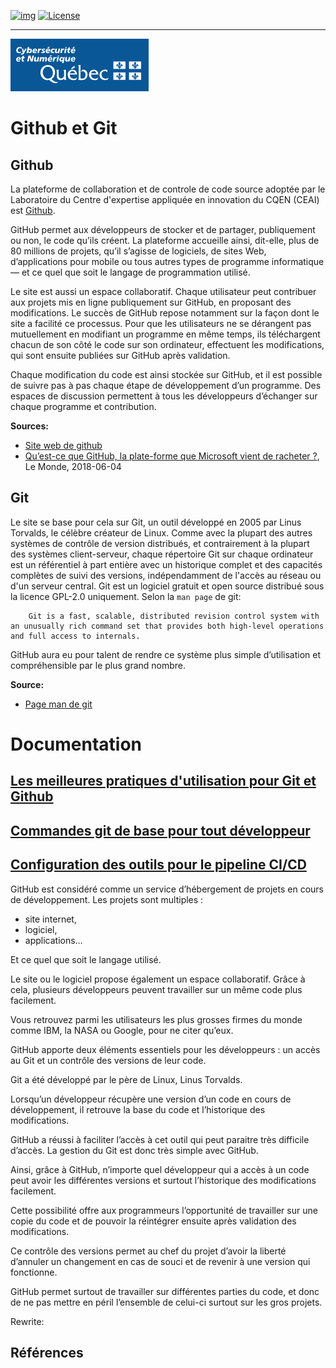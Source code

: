 <!-- ENTETE -->
[![img](https://img.shields.io/badge/Lifecycle-Experimental-339999)](https://www.quebec.ca/gouv/politiques-orientations/vitrine-numeriqc/accompagnement-des-organismes-publics/demarche-conception-services-numeriques)
[![License](https://img.shields.io/badge/Licence-LiLiQ--R-blue)](LICENSE_FR)

---

<div>
    <img src="./images/mcn.png">
</div>
<!-- FIN ENTETE -->

# Github et Git


## Github
La plateforme de collaboration et de controle de code source adoptée par le Laboratoire du Centre d'expertise appliquée en innovation du CQEN (CEAI) est [Github](https://github.com).

GitHub permet aux développeurs de stocker et de partager, publiquement ou non, le code qu’ils créent. La plateforme accueille ainsi, dit-elle, plus de 80 millions de projets, qu’il s’agisse de logiciels, de sites Web, d’applications pour mobile ou tous autres types de programme informatique — et ce quel que soit le langage de programmation utilisé.

Le site est aussi un espace collaboratif. Chaque utilisateur peut contribuer aux projets mis en ligne publiquement sur GitHub, en proposant des modifications. Le succès de GitHub repose notamment sur la façon dont le site a facilité ce processus. Pour que les utilisateurs ne se dérangent pas mutuellement en modifiant un programme en même temps, ils téléchargent chacun de son côté le code sur son ordinateur, effectuent les modifications, qui sont ensuite publiées sur GitHub après validation. 

Chaque modification du code est ainsi stockée sur GitHub, et il est possible de suivre pas à pas chaque étape de développement d’un programme. Des espaces de discussion permettent à tous les développeurs d’échanger sur chaque programme et contribution.

**Sources:**  
- [Site web de github](https://github.com)
- [Qu’est-ce que GitHub, la plate-forme que Microsoft vient de racheter ?](https://www.lemonde.fr/pixels/article/2018/06/04/qu-est-ce-que-github-la-plate-forme-que-microsoft-vient-de-racheter_5309488_4408996.html), Le Monde, 2018-06-04


## Git
Le site se base pour cela sur Git, un outil développé en 2005 par Linus Torvalds, le célèbre créateur de Linux. Comme avec la plupart des autres systèmes de contrôle de version distribués, et contrairement à la plupart des systèmes client-serveur, chaque répertoire Git sur chaque ordinateur est un référentiel à part entière avec un historique complet et des capacités complètes de suivi des versions, indépendamment de l'accès au réseau ou d'un serveur central. Git est un logiciel gratuit et open source distribué sous la licence GPL-2.0 uniquement. Selon la `man page` de git: 

        Git is a fast, scalable, distributed revision control system with an unusually rich command set that provides both high-level operations and full access to internals.

GitHub aura eu pour talent de rendre ce système plus simple d’utilisation et compréhensible par le plus grand nombre.

**Source:** 
- [Page man de git](https://git.github.io/htmldocs/git.html)



# Documentation

## [Les meilleures pratiques d'utilisation pour Git et Github](./GithubBestPractices.md) 
## [Commandes git de base pour tout développeur](./CommandesBase.md)

## [Configuration des outils pour le pipeline CI/CD](./OutilsCICD.md)


GitHub est considéré comme un service d’hébergement de projets en cours de développement. Les projets sont multiples :

- site internet,
- logiciel,
- applications…

Et ce quel que soit le langage utilisé.

Le site ou le logiciel propose également un espace collaboratif. Grâce à cela, plusieurs développeurs peuvent travailler sur un même code plus facilement.

Vous retrouvez parmi les utilisateurs les plus grosses firmes du monde comme IBM, la NASA ou Google, pour ne citer qu’eux.

GitHub apporte deux éléments essentiels pour les développeurs : un accès au Git et un contrôle des versions de leur code.

Git a été développé par le père de Linux, Linus Torvalds.

Lorsqu’un développeur récupère une version d’un code en cours de développement, il retrouve la base du code et l’historique des modifications.

GitHub a réussi à faciliter l’accès à cet outil qui peut paraitre très difficile d’accès. La gestion du Git est donc très simple avec GitHub.

Ainsi, grâce à GitHub, n’importe quel développeur qui a accès à un code peut avoir les différentes versions et surtout l’historique des modifications facilement.

Cette possibilité offre aux programmeurs l’opportunité de travailler sur une copie du code et de pouvoir la réintégrer ensuite après validation des modifications.

Ce contrôle des versions permet au chef du projet d’avoir la liberté d’annuler un changement en cas de souci et de revenir à une version qui fonctionne.

GitHub permet surtout de travailler sur différentes parties du code, et donc de ne pas mettre en péril l’ensemble de celui-ci surtout sur les gros projets.

Rewrite: 




## Références 

